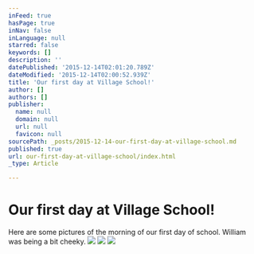 ```yaml
---
inFeed: true
hasPage: true
inNav: false
inLanguage: null
starred: false
keywords: []
description: ''
datePublished: '2015-12-14T02:01:20.789Z'
dateModified: '2015-12-14T02:00:52.939Z'
title: 'Our first day at Village School!'
author: []
authors: []
publisher:
  name: null
  domain: null
  url: null
  favicon: null
sourcePath: _posts/2015-12-14-our-first-day-at-village-school.md
published: true
url: our-first-day-at-village-school/index.html
_type: Article

---
```

# Our first day at Village School!

Here are some pictures of the morning of our first day of school.  William was being a bit cheeky.
![](https://the-grid-user-content.s3-us-west-2.amazonaws.com/1f3dc34e-1d8d-48bf-9ef7-c4258a3c0c53.JPG)
![](https://the-grid-user-content.s3-us-west-2.amazonaws.com/bfb60afa-1683-4b9c-8624-ee9fcbe586f0.JPG)
![](https://the-grid-user-content.s3-us-west-2.amazonaws.com/6a8af48c-32e9-4c1f-a727-d94199acc1b7.JPG)
